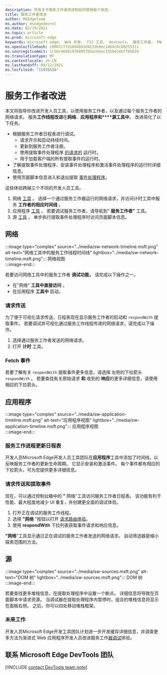 ```yaml
---
description: 所有关于服务工作者改进和如何使用每个改进。
title: 服务工作者改进
author: MSEdgeTeam
ms.author: msedgedevrel
ms.date: 02/19/2021
ms.topic: article
ms.prod: microsoft-edge
keywords: microsoft edge， Web 开发， f12 工具， devtools， 服务工作者， PWA
ms.openlocfilehash: c00b7c7fd18d4bb3d413369ec1464c0cb0255311
ms.sourcegitcommit: 1c5bc4695c976805fb5acbdac3350414bf79582d
ms.translationtype: MT
ms.contentlocale: zh-CN
ms.lasthandoff: 09/12/2021
ms.locfileid: "11976528"
---
```

# <a name="service-worker-improvements"></a>服务工作者改进  

本文将指导你改进开发人员工具，以使用服务工作者，以及[][MdnServiceWorkerApi]通过每个服务工作者的网络请求。  服务**工作线程改进**在**网络**、**应用程序和****源工具中**。  改进简化了以下任务。  

*   根据服务工作者日程表进行调试。  
    *   请求开示和启动持续时间。  
    *   更新到服务工作者注册。  
    *   使用提取事件处理程序 [的请求的][MdnFetchEvent] 运行时。  
    *   用于加载客户端的所有提取事件的运行时。  
*   了解提取事件处理程序、安装事件处理程序和激活事件处理程序的运行时详细信息。  
*   使用页面脚本信息进入和退出提取 [事件处理程序](#sources)。  
    
这些体验跨越三个不同的开发人员工具。  

1.  网络 [工具](#network) 。  选择一个通过服务工作器运行的网络请求，并访问计时工具中服务 **工作者的相应时间线** 。  
1.  应用程序 [工具](#application) 。  若要调试服务工作者，请导航到" **服务工作者"** 工具。  
1.  源 [工具](#sources) 。  单步执行提取事件处理程序时访问页面脚本信息。  
    
## <a name="network"></a>网络  

:::image type="complex" source="../media/sw-network-timeline.msft.png" alt-text="网络工具中的服务工作线程时间线" lightbox="../media/sw-network-timeline.msft.png":::
   网络视图  
:::image-end:::  

若要访问网络工具中的服务工作者 **调试功能，** 请完成以下操作之一。  

*   在"网络" **工具中直接访问** 。  
*   在应用程序 **工具中** 启动。  
    
### <a name="request-routing"></a>请求传送  

为了便于可视化请求传送，日程表现在显示服务工作者的启动和 `respondWith` 提取事件。  若要调试并可视化通过服务工作线程传递的网络请求，请完成以下操作。  

1.  选择通过服务工作者发送的网络请求。  
1.  打开 **计时** 工具。  
    
### <a name="fetch-events"></a>Fetch 事件  

若要了解有关 `respondWith` 提取事件更多信息，请选择 左侧的下拉箭头 `respondWith` 。  若要查找有关原始请求 **和** 收到的 **响应**的更多详细信息，请使用相应的下拉箭头。  

## <a name="application"></a>应用程序  

:::image type="complex" source="../media/sw-application-timeline.msft.png" alt-text="应用程序视图" lightbox="../media/sw-application-timeline.msft.png":::
   应用程序视图  
:::image-end:::  

### <a name="service-worker-update-timeline"></a>服务工作进程更新日程表  

开发人员Microsoft Edge开发人员工具团队在**应用程序**工具中添加了时间线，以反映服务工作者的更新生命周期。  它显示安装和激活事件。  每个事件都有相应的下拉箭头，可为您提供更多详细信息。  

### <a name="request-routing-and-fetch-events"></a>请求传送和提取事件  

现在，可以通过控制台箱中的 **"** 网络"工具访问服务工作者日程表。  该功能有利于性能、最大程度地减少 UI 重复，并创建更全面的调试体验。  

1.  打开正在调试的服务工作线程。  
1.  选择 **"网络** "按钮以打开 [请求路由体验](#network)。  
1.  使用 **respondWith** 下拉列表获取事件请求和响应信息。  

**"网络**"工具显示通过正在调试的服务工作者发送的网络请求。  自动筛选器是缩小探索范围的方法。

## <a name="sources"></a>源  

:::image type="complex" source="../media/sw-sources.msft.png" alt-text="DOM 树" lightbox="../media/sw-sources.msft.png":::
   DOM 树  
:::image-end:::  

若要查找更多堆栈信息，在提取处理程序中设置一个断点。  详细信息将导致在页面脚本中请求资源。  当调试器在提取处理程序内暂停时，组合的堆栈信息将显示在面板右侧。  之后，你可以四处移动堆栈框架。  

### <a name="future-work"></a>未来工作  

开发人员Microsoft Edge开发工具团队计划进一步开发缓存详细信息，并调查更多方法为渐进式 Web 应用程序开发人员改进服务工作[器调试][MdnProgressiveWebApps]体验。  

## <a name="getting-in-touch-with-the-microsoft-edge-devtools-team"></a>联系 Microsoft Edge DevTools 团队  

[!INCLUDE [contact DevTools team note](../includes/contact-devtools-team-note.md)]  

<!-- links -->  

[MdnFetchEvent]: https://developer.mozilla.org/docs/Web/API/FetchEvent "FetchEvent |MDN"  
[MdnProgressiveWebApps]: https://developer.mozilla.org/docs/Web/Progressive_web_apps "渐进式 Web (PA) |MDN"  
[MdnServiceWorkerApi]: https://developer.mozilla.org/docs/Web/API/Service_Worker_API "服务辅助 API |MDN"  
